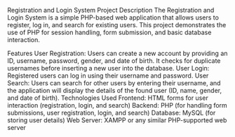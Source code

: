 Registration and Login System
Project Description
The Registration and Login System is a simple PHP-based web application that allows users to register, log in, and search for existing users. This project demonstrates the use of PHP for session handling, form submission, and basic database interaction.

Features
User Registration: Users can create a new account by providing an ID, username, password, gender, and date of birth. It checks for duplicate usernames before inserting a new user into the database.
User Login: Registered users can log in using their username and password.
User Search: Users can search for other users by entering their username, and the application will display the details of the found user (ID, name, gender, and date of birth).
Technologies Used
Frontend: HTML forms for user interaction (registration, login, and search)
Backend: PHP (for handling form submissions, user registration, login, and search)
Database: MySQL (for storing user details)
Web Server: XAMPP or any similar PHP-supported web server
